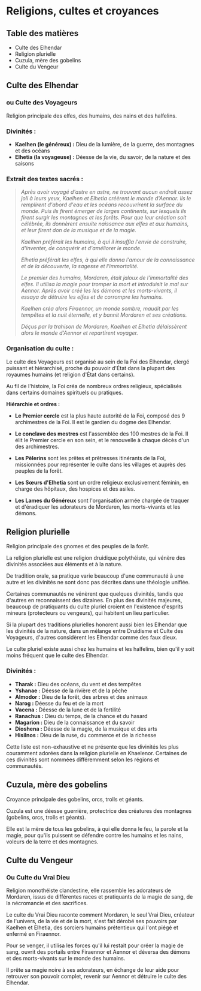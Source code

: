 # Religions, cultes et croyances

## Table des matières

- Culte des Elhendar
- Religion plurielle
- Cuzula, mère des gobelins
- Culte du Vengeur

## Culte des Elhendar
### ou Culte des Voyageurs

Religion principale des elfes, des humains, des nains et des halfelins.

### Divinités :

- **Kaelhen (le généreux) :** Dieu de la lumière, de la guerre, des montagnes et des océans
- **Elhetia (la voyageuse) :** Déesse de la vie, du savoir, de la nature et des saisons

### Extrait des textes sacrés :

>*Après avoir voyagé d'astre en astre, ne trouvant aucun endroit assez joli à leurs yeux, Kaelhen et Elhetia créèrent le monde d'Aennor. Ils le remplirent d'abord d'eau et les océans recouvrirent la surface du monde. Puis ils firent émerger de larges continents, sur lesquels ils firent surgir les montagnes et les forêts. Pour que leur création soit célébrée, ils donnèrent ensuite naissance aux elfes et aux humains, et leur firent don de la musique et de la magie.*
>
>*Kaelhen préférait les humains, à qui il insuffla l'envie de construire, d'inventer, de conquérir et d'améliorer le monde.*
>
>*Elhetia préférait les elfes, à qui elle donna l'amour de la connaissance et de la découverte, la sagesse et l'immortalité.*
>
>*Le premier des humains, Mordaren, était jaloux de l'immortalité des elfes. Il utilisa la magie pour tromper la mort et introduisit le mal sur Aennor. Après avoir créé les les démons et les morts-vivants, il essaya de détruire les elfes et de corrompre les humains.*
>
>*Kaelhen créa alors Firaennor, un monde sombre, maudit par les tempêtes et la nuit éternelle, et y bannit Mordaren et ses créations.*
>
>*Déçus par la trahison de Mordaren, Kaelhen et Elhetia délaissèrent alors le monde d'Aennor et repartirent voyager.*

### Organisation du culte :

Le culte des Voyageurs est organisé au sein de la Foi des Elhendar, clergé puissant et hiérarchisé, proche du pouvoir d'État dans la plupart des royaumes humains (et religion d'État dans certains).

Au fil de l'histoire, la Foi créa de nombreux ordres religieux, spécialisés dans certains domaines spirituels ou pratiques.

**Hiérarchie et ordres :**

- **Le Premier cercle** est la plus haute autorité de la Foi, composé des 9 archimestres de la Foi. Il est le gardien du dogme des Elhendar.

- **Le conclave des mestres** est l'assemblée des 100 mestres de la Foi. Il élit le Premier cercle en son sein, et le renouvelle à chaque décès d'un des archimestres.

- **Les Pèlerins** sont les prêtes et prêtresses itinérants de la Foi, missionnées pour représenter le culte dans les villages et auprès des peuples de la forêt.

- **Les Sœurs d'Elhetia** sont un ordre religieux exclusivement féminin, en charge des hôpitaux, des hospices et des asiles.

- **Les Lames du Généreux** sont l'organisation armée chargée de traquer et d'éradiquer les adorateurs de Mordaren, les morts-vivants et les démons.


## Religion plurielle

Religion principale des gnomes et des peuples de la forêt.

La religion plurielle est une religion druidique polythéiste, qui vénère des divinités associées aux éléments et à la nature.

De tradition orale, sa pratique varie beaucoup d'une communauté à une autre et les divinités ne sont donc pas décrites dans une théologie unifiée.

Certaines communautés ne vénèrent que quelques divinités, tandis que d'autres en reconnaissent des dizaines. En plus des divinités majeures, beaucoup de pratiquants du culte pluriel croient en l'existence d'esprits mineurs (protecteurs ou vengeurs), qui habitent un lieu particulier.

Si la plupart des traditions plurielles honorent aussi bien les Elhendar que les divinités de la nature, dans un mélange entre Druidisme et Culte des Voyageurs, d'autres considèrent les Elhendar comme des faux dieux.

Le culte pluriel existe aussi chez les humains et les halfelins, bien qu'il y soit moins fréquent que le culte des Elhendar.

### Divinités :

- **Tharak :** Dieu des océans, du vent et des tempêtes
- **Yshanae :** Déesse de la rivière et de la pêche
- **Almodor :** Dieu de la forêt, des arbres et des animaux
- **Narog :** Déesse du feu et de la mort
- **Vacena :** Déesse de la lune et de la fertilité
- **Ranachus :** Dieu du temps, de la chance et du hasard
- **Magarion :** Dieu de la connaissance et du savoir
- **Dioshena :** Déesse de la magie, de la musique et des arts
- **Hisilnos :** Dieu de la ruse, du commerce et de la richesse

Cette liste est non-exhaustive et ne présente que les divinités les plus couramment adorées dans la religion plurielle en Khaelenor. Certaines de ces divinités sont nommées différemment selon les régions et communautés.


## Cuzula, mère des gobelins

Croyance principale des gobelins, orcs, trolls et géants.

Cuzula est une déesse guerrière, protectrice des créatures des montagnes (gobelins, orcs, trolls et géants).

Elle est la mère de tous les gobelins, à qui elle donna le feu, la parole et la magie, pour qu'ils puissent se défendre contre les humains et les nains, voleurs de la terre et des montagnes.


## Culte du Vengeur
### Ou Culte du Vrai Dieu

Religion monothéiste clandestine, elle rassemble les adorateurs de Mordaren, issus de différentes races et pratiquants de la magie de sang, de la nécromancie et des sacrifices.

Le culte du Vrai Dieu raconte comment Mordaren, le seul Vrai Dieu, créateur de l'univers, de la vie et de la mort, s'est fait dérobé ses pouvoirs par Kaelhen et Elhetia, des sorciers humains prétentieux qui l'ont piégé et enfermé en Firaennor.

Pour se venger, il utilisa les forces qu'il lui restait pour créer la magie de sang, ouvrit des portails entre Firaennor et Aennor et déversa des démons et des morts-vivants sur le monde des humains.

Il prête sa magie noire à ses adorateurs, en échange de leur aide pour retrouver son pouvoir complet, revenir sur Aennor et détruire le culte des Elhendar.
